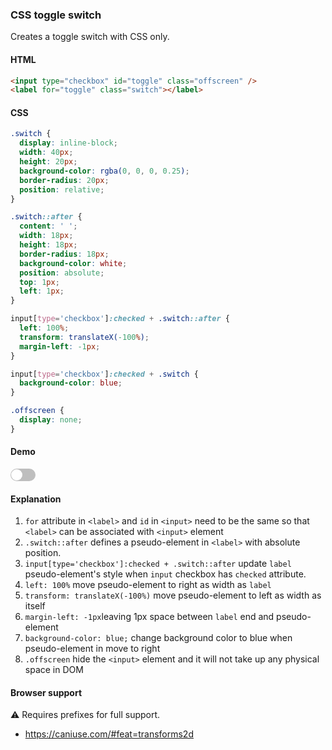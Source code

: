 ### CSS toggle switch

Creates a toggle switch with CSS only.

#### HTML

```html
<input type="checkbox" id="toggle" class="offscreen" />
<label for="toggle" class="switch"></label>
```

#### CSS

```css
.switch {
  display: inline-block;
  width: 40px;
  height: 20px;
  background-color: rgba(0, 0, 0, 0.25);
  border-radius: 20px;
  position: relative;
}

.switch::after {
  content: ' ';
  width: 18px;
  height: 18px;
  border-radius: 18px;
  background-color: white;
  position: absolute;
  top: 1px;
  left: 1px;
}

input[type='checkbox']:checked + .switch::after {
  left: 100%;
  transform: translateX(-100%);
  margin-left: -1px;
}

input[type='checkbox']:checked + .switch {
  background-color: blue;
}

.offscreen {
  display: none;
}
```

#### Demo

<div class="snippet-demo">
    <div class="snippet-demo__css-toggle-switch">
        <input type="checkbox" id="toggle" class="offscreen" />
        <label for="toggle" class="switch"></label>
    </div>
</div>

<style>
.switch {
  display: inline-block;
  width: 40px;
  height: 20px;
  background-color: rgba(0, 0, 0, 0.25);
  border-radius: 20px;
  position: relative;
}

.switch::after {
  content: " ";
  width: 18px;
  height: 18px;
  border-radius: 18px;
  background-color: white;
  position: absolute;
  top: 1px;
  left: 1px;
}

input[type="checkbox"]:checked + .switch::after {
  left: 100%;
  transform: translateX(-100%);
  margin-left: -1px;
}

input[type="checkbox"]:checked + .switch {
  background-color: blue;
}

.offscreen {
  display: none;
}
</style>

#### Explanation

1. `for` attribute in `<label>` and `id` in `<input>` need to be the same so that `<label>` can be associated with `<input>` element
2. `.switch::after` defines a pseudo-element in `<label>` with absolute position.
3. `input[type='checkbox']:checked + .switch::after` update `label` pseudo-element's style when `input` checkbox has `checked` attribute.
4. `left: 100%` move pseudo-element to right as width as `label`
5. `transform: translateX(-100%)` move pseudo-element to left as width as itself
6. `margin-left: -1px`leaving 1px space between `label` end and pseudo-element
7. `background-color: blue;` change background color to blue when pseudo-element in move to right
8. `.offscreen` hide the `<input>` element and it will not take up any physical space in DOM

#### Browser support

<span class="snippet__support-note">⚠️ Requires prefixes for full support.</span>

* https://caniuse.com/#feat=transforms2d

<!-- tags: visual, interactivity -->

